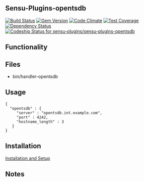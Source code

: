 ## Sensu-Plugins-opentsdb

[![Build Status](https://travis-ci.org/sensu-plugins/sensu-plugins-opentsdb.svg?branch=master)](https://travis-ci.org/sensu-plugins/sensu-plugins-opentsdb)
[![Gem Version](https://badge.fury.io/rb/sensu-plugins-opentsdb.svg)](http://badge.fury.io/rb/sensu-plugins-opentsdb)
[![Code Climate](https://codeclimate.com/github/sensu-plugins/sensu-plugins-opentsdb/badges/gpa.svg)](https://codeclimate.com/github/sensu-plugins/sensu-plugins-opentsdb)
[![Test Coverage](https://codeclimate.com/github/sensu-plugins/sensu-plugins-opentsdb/badges/coverage.svg)](https://codeclimate.com/github/sensu-plugins/sensu-plugins-opentsdb)
[![Dependency Status](https://gemnasium.com/sensu-plugins/sensu-plugins-opentsdb.svg)](https://gemnasium.com/sensu-plugins/sensu-plugins-opentsdb)
[ ![Codeship Status for sensu-plugins/sensu-plugins-opentsdb](https://codeship.com/projects/a3bf0f00-edb3-0132-c959-1efd3f886df2/status?branch=master)](https://codeship.com/projects/84071)

## Functionality

## Files
 * bin/handler-opentsdb

## Usage

```
{  
  "opentsdb" : {
     "server" : "opentsdb.int.example.com",
     "port" : 4242,
     "hostname_length" : 3
   }
}
```

## Installation

[Installation and Setup](https://github.com/sensu-plugins/documentation/blob/master/user_docs/installation_instructions.md)

## Notes
